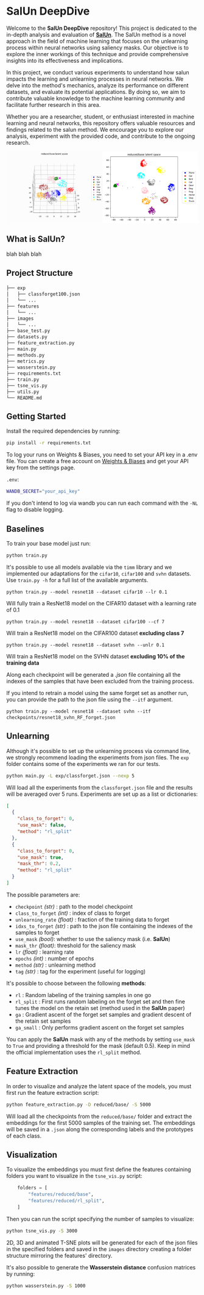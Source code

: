 # SalUn DeepDive

Welcome to the **SalUn DeepDive** repository! This project is dedicated to the in-depth analysis and evaluation of [**SalUn**](https://arxiv.org/abs/2310.12508). The SalUn method is a novel approach in the field of machine learning that focuses on the unlearning process within neural networks using saliency masks. Our objective is to explore the inner workings of this technique and provide comprehensive insights into its effectiveness and implications.

In this project, we conduct various experiments to understand how salun impacts the learning and unlearning processes in neural networks. We delve into the method's mechanics, analyze its performance on different datasets, and evaluate its potential applications. By doing so, we aim to contribute valuable knowledge to the machine learning community and facilitate further research in this area.

Whether you are a researcher, student, or enthusiast interested in machine learning and neural networks, this repository offers valuable resources and findings related to the salun method. We encourage you to explore our analysis, experiment with the provided code, and contribute to the ongoing research.

<div align="center" style="display: flex;">
  <img src="imgs/class2.gif" width="50%">
  <img src="imgs/class2.png" width="50%">
</div>

## What is SalUn?

blah blah blah

## Project Structure

```
├── exp
│   ├── classforget100.json
│   └── ...
├── features
│   └── ...
├── images
│   └── ...
├── base_test.py
├── datasets.py
├── feature_extraction.py
├── main.py
├── methods.py
├── metrics.py
├── wasserstein.py
├── requirements.txt
├── train.py
├── tsne_vis.py
├── utils.py
└── README.md
```

## Getting Started

Install the required dependencies by running:

```bash
pip install -r requirements.txt
```

To log your runs on Weights & Biases, you need to set your API key in a .env file. You can create a free account on [Weights & Biases](https://wandb.ai/) and get your API key from the settings page.

`.env`:

```bash
WANDB_SECRET="your_api_key"
```

If you don't intend to log via wandb you can run each command with the `-NL` flag to disable logging.

## Baselines

To train your base model just run:

```bash
python train.py
```

It's possible to use all models available via the `timm` library and we implemented our adaptations for the `cifar10`, `cifar100` and `svhn` datasets. Use `train.py -h` for a full list of the available arguments.

```
python train.py --model resnet18 --dataset cifar10 --lr 0.1
```

Will fully train a ResNet18 model on the CIFAR10 dataset with a learning rate of 0.1

```
python train.py --model resnet18 --dataset cifar100 --cf 7
```

Will train a ResNet18 model on the CIFAR100 dataset **excluding class 7**

```
python train.py --model resnet18 --dataset svhn --unlr 0.1
```

Will train a ResNet18 model on the SVHN dataset **excluding 10% of the training data**

Along each checkpoint will be generated a _.json_ file containing all the indexes of the samples that have been excluded from the training process.

If you intend to retrain a model using the same forget set as another run, you can provide the path to the json file using the `--itf` argument.

```
python train.py --model resnet18 --dataset svhn --itf checkpoints/resnet18_svhn_RF_forget.json
```

## Unlearning

Although it's possible to set up the unlearning process via command line, we strongly recommend loading the experiments from json files. The `exp` folder contains some of the experiments we ran for our tests.

```bash
python main.py -L exp/classforget.json --nexp 5
```

Will load all the experiments from the `classforget.json` file and the results will be averaged over 5 runs. Experiments are set up as a list or dictionaries:

```json
[
  {
    "class_to_forget": 0,
    "use_mask": false,
    "method": "rl_split"
  },
  {
    "class_to_forget": 0,
    "use_mask": true,
    "mask_thr": 0.2,
    "method": "rl_split"
  }
]
```

The possible parameters are:

- `checkpoint` _(str)_ : path to the model checkpoint
- `class_to_forget` _(int)_ : index of class to forget
- `unlearning_rate` _(float)_ : fraction of the training data to forget
- `idxs_to_forget` _(str)_ : path to the json file containing the indexes of the samples to forget
- `use_mask` _(bool)_: whether to use the saliency mask (i.e. **SalUn**)
- `mask_thr` _(float)_: threshold for the saliency mask
- `lr` _(float)_ : learning rate
- `epochs` _(int)_ : number of epochs
- `method` _(str)_ : unlearning method
- `tag` _(str)_ : tag for the experiment (useful for logging)

It's possible to choose between the following **methods**:

- `rl` : Random labeling of the training samples in one go
- `rl_split` : First runs random labeling on the forget set and then fine tunes the model on the retain set (method used in the **SalUn** paper)
- `ga` : Gradient ascent of the forget set samples and gradient descent of the retain set samples
- `ga_small` : Only performs gradient ascent on the forget set samples

You can apply the **SalUn** mask with any of the methods by setting `use_mask` to `True` and providing a threshold for the mask (default 0.5). Keep in mind the official implementation uses the `rl_split` method.

## Feature Extraction

In order to visualize and analyze the latent space of the models, you must first run the feature extraction script:

```bash
python feature_extraction.py -D reduced/base/ -S 5000
```

Will load all the checkpoints from the `reduced/base/` folder and extract the embeddings for the first 5000 samples of the training set. The embeddings will be saved in a `.json` along the corresponding labels and the prototypes of each class.

## Visualization

To visualize the embeddings you must first define the features containing folders you want to visualize in the `tsne_vis.py` script:

```python
    folders = [
        "features/reduced/base",
        "features/reduced/rl_split",
    ]
```

Then you can run the script specifying the number of samples to visualize:

```bash
python tsne_vis.py -S 3000
```

2D, 3D and animated T-SNE plots will be generated for each of the json files in the specified folders and saved in the `images` directory creating a folder structure mirroring the features' directory.

It's also possible to generate the **Wasserstein distance** confusion matrices by running:

```bash
python wasserstein.py -S 1000
```

